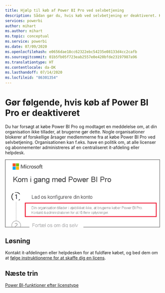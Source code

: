 ```yaml
---
title: Hjælp til køb af Power BI Pro ved selvbetjening
description: Sådan gør du, hvis køb ved selvbetjening er deaktiveret. Kan ikke købe Power BI Pro til Power BI-tjenesten.
services: powerbi
author: mihart
ms.author: mihart
ms.topic: conceptual
ms.service: powerbi
ms.date: 07/09/2020
ms.openlocfilehash: e0656dae18cc62322ebc54235e08133d4cc2cafb
ms.sourcegitcommit: 01b5fb05f723eab2557e0e420bfde23197987a96
ms.translationtype: HT
ms.contentlocale: da-DK
ms.lasthandoff: 07/14/2020
ms.locfileid: "86301354"
---
```

# <a name="what-to-do-if-purchasing-power-bi-pro-is-disabled"></a>Gør følgende, hvis køb af Power BI Pro er deaktiveret

Du har forsøgt at købe Power BI Pro og modtaget en meddelelse om, at din organisation ikke tillader, at brugerne gør dette. Nogle organisationer blokerer af forskellige årsager medlemmerne fra at købe Power BI Pro ved selvbetjening.  Organisationen kan f.eks. have en politik om, at alle licenser og abonnementer administreres af en centraliseret it-afdeling eller helpdesk. 

![skærmbillede, der viser fejlmeddelelse efter valg af Lad os konfigurere din konto](media/service-self-service-purchase-help/power-bi-error.png)

## <a name="solution"></a>Løsning
Kontakt it-afdelingen eller helpdesken for at fuldføre købet, og bed dem om at [følge instruktionerne for at skaffe dig en licens](../admin/service-admin-manage-licenses.md).

## <a name="next-steps"></a>Næste trin
[Power BI-funktioner efter licenstype](service-features-license-type.md)